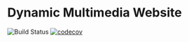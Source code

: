 # Dynamic Multimedia Website

![Build Status](https://github.com/emmamiddlebrooks/dm/actions/workflows/ci.yml/badge.svg)
[![codecov](https://codecov.io/gh/emmamiddlebrooks/dm/branch/main/graph/badge.svg)](https://codecov.io/gh/emmamiddlebrooks/dm)
